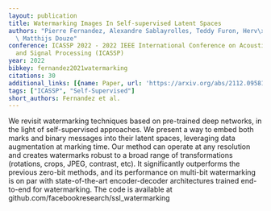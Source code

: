 ```yaml
---
layout: publication
title: Watermarking Images In Self-supervised Latent Spaces
authors: "Pierre Fernandez, Alexandre Sablayrolles, Teddy Furon, Herv\xE9 J\xE9gou,\
  \ Matthijs Douze"
conference: ICASSP 2022 - 2022 IEEE International Conference on Acoustics, Speech
  and Signal Processing (ICASSP)
year: 2022
bibkey: fernandez2021watermarking
citations: 30
additional_links: [{name: Paper, url: 'https://arxiv.org/abs/2112.09581'}]
tags: ["ICASSP", "Self-Supervised"]
short_authors: Fernandez et al.
---
```

We revisit watermarking techniques based on pre-trained deep networks, in the
light of self-supervised approaches. We present a way to embed both marks and
binary messages into their latent spaces, leveraging data augmentation at
marking time. Our method can operate at any resolution and creates watermarks
robust to a broad range of transformations (rotations, crops, JPEG, contrast,
etc). It significantly outperforms the previous zero-bit methods, and its
performance on multi-bit watermarking is on par with state-of-the-art
encoder-decoder architectures trained end-to-end for watermarking. The code is
available at github.com/facebookresearch/ssl_watermarking
